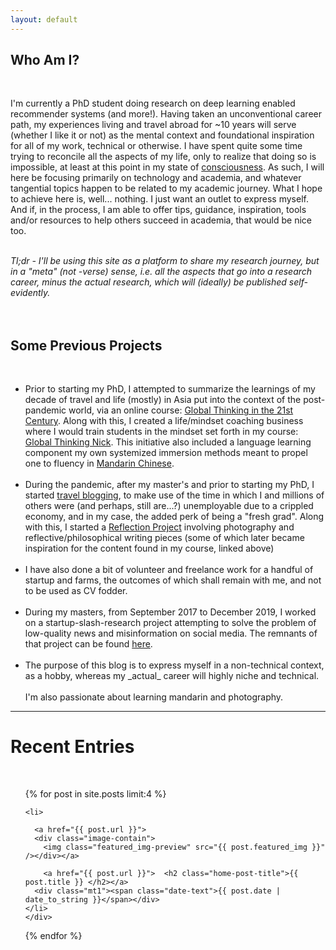```yaml
---
layout: default
---
```

<div class="page-content">
    <div class=" text-body paragraph-text-home mx-auto mb2">
<h2>Who Am I?</h2>
<p>
<br>

I'm currently a PhD student doing research on deep learning enabled recommender systems (and more!). Having taken an unconventional career path, my experiences living and travel abroad for ~10 years will serve (whether I like it or not) as the mental context and foundational inspiration for all of my work, technical or otherwise. I have spent quite some time trying to reconcile all the aspects of my life, only to realize that doing so is impossible, at least at this point in my state of <a href="/">consciousness</a>. As such, I will here be focusing primarily on technology and academia, and whatever tangential topics happen to be related to my academic journey. What I hope to achieve here is, well... nothing. I just want an outlet to express myself. And if, in the process, I am able to offer tips, guidance, inspiration, tools and/or resources to help others succeed in academia, that would be nice too.
<br>
<br>
<div style="font-style: italic;">
Tl;dr - I'll be using this site as a platform to share my research journey, but in a "meta" (not -verse) sense, i.e. all the aspects that go into a research career, minus the actual research, which will (ideally) be published self-evidently. </div>
<br>
<br>

<h2> Some Previous Projects </h2>
<br>

<div class="content-list">

<p >
<ul>
<li>
Prior to starting my PhD, I attempted to summarize the learnings of my decade of travel and life (mostly) in Asia put into the context of the post-pandemic world, via an online course: <a href="https://www.globalthinkingcourse.com">Global Thinking in the 21st Century</a>. Along with this, I created a life/mindset coaching business where I would train students in the mindset set forth in my course: <a href="https://www.nicksnomadlife.com/">Global Thinking Nick</a>. This initiative also included a language learning component my own systemized immersion methods meant to propel one to fluency in <a href="https://nicksnomadlife.com/you-dont-need-to-be-in-china-to-learn-chinese/" >Mandarin Chinese</a>. </li>
<br>
<li>
During the pandemic, after my master's and prior to starting my PhD, I started <a href="https://www.nickstravelworld.com">travel blogging</a>, to make use of the time in which I and millions of others were (and perhaps, still are...?) unemployable due to a crippled economy, and in my case, the added perk of being a "fresh grad". Along with this, I started a <a href="/reflection-project">Reflection Project</a> involving photography and reflective/philosophical writing pieces (some of which later became inspiration for the content found in my course, linked above)</li>
<br>
<li>
I have also done a bit of volunteer and freelance work for a handful of startup and farms, the outcomes of which shall remain with me, and not to be used as CV fodder.</li>
<br>
<li>During my masters, from September 2017 to December 2019, I worked on a startup-slash-research project attempting to solve the problem of low-quality news and misinformation on social media. The remnants of that project can be found <a href="inflo">here</a>.</li>
<br>
<li>
 The purpose of this blog is to express myself in a non-technical context, as a hobby, whereas my _actual_ career will highly niche and technical.</li>
<br>
 I'm also passionate about learning mandarin and photography.

</p>

</div>
</div>

<hr>

<div class="recent-entries-container">

<h1 class="center"> Recent Entries </h1>
<br>
<div class="recent-entries clearfix">

<ul class="list-reset post-list">
  {% for post in site.posts limit:4 %}
  <div class="post-preview post-preview-home sm-col sm-col-3">

    <li>

      <a href="{{ post.url }}">
	  <div class="image-contain">
        <img class="featured_img-preview" src="{{ post.featured_img }}" /></div></a>

        <a href="{{ post.url }}">  <h2 class="home-post-title">{{ post.title }} </h2></a>
      <div class="mt1"><span class="date-text">{{ post.date | date_to_string }}</span></div>
    </li>
	</div>
  {% endfor %}
</ul>

</div>
</div>
</div>

